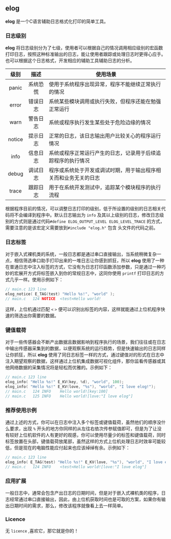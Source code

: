## elog

**elog** 是一个C语言辅助日志格式化打印的简单工具。

### 日志级别

**elog** 将日志级别分为了七级，使用者可以根据自己的情况调用相应级别的宏函数打印日志，按照这种标准输出的日志，能让使用者跟踪或处理日志时更得心应手。也可以根据这个日志格式，开发相应的辅助工具辅助日志的分析。

|  级别  |   描述   | 使用场景                                                     |
| :----: | :------: | ------------------------------------------------------------ |
| panic  | 系统恐慌 | 使用于系统程序出现异常，程序不能继续正常执行的情况           |
| error  | 错误日志 | 系统某些模块调用或执行失败，但程序还能在勉强正常运行         |
|  warn  | 警告日志 | 系统或程序执行发生某些处于危险边缘的情况                     |
| notice | 提示日志 | 正常的日志，该日志输出用户比较关心的程序运行情况             |
|  info  | 信息日志 | 系统或程序正常运行产生的日志，记录用于后续追踪程序的执行情况 |
| debug  | 调试日志 | 程序或系统处于开发或调试时期，用于输出程序相关而和业务无关的日志 |
| trace  | 跟踪日志 | 用于在系统开发测试中，追踪某个模块程序的执行流程             |

根据程序目前的情况，可以调整日志打印的级别，低于所设置的级别的日志相关代码将不会编译到程序中。默认日志输出为 `info` 及其以上级别的日志，修改日志级别的方式则是通过代码`#define ELOG_OUTPUT_LEVEL ELOG_LEVEL_TRACE` 的方式，需要注意的是该宏定义需要放到`#include "elog.h"` 包含 头文件的代码之前。

### 日志标签

对于嵌入式裸机类的系统，一般日志都是通过串口直接输出，当系统稍微复杂一点，相信筛选串口助手打印出来的一堆日志让你感到抓狂，所以 **elog** 使用了一种在普通日志中注入标签的方式，它没有为日志打印函数添加参数，只是通过一种巧妙的宏展开方式将标签嵌入到你的常规日志中，这同你使用 `printf` 打印日志的方式几乎一样。使用示例如下：

```c
// main.c 123 line
elog_notice( E_TAG(test) "Hello %s!", "world" );
// main.c	124	NOTICE	<test>Hello world!
```

这样，上位机通过匹配 `<` `>` 便可以识别出标签的内容，这样就能通过上位机程序快速的筛选出你需要的数据。

### 键值载荷

对于一些传感器会不断产出数据且数据影响到程序执行的场景，我们往往或在日志中输出传感器采集到的数据，以便观察系统的运行趋势，但是快速输出的日志同样让你抓狂，所以 **elog** 使用了同日志标签一样的方式，通过键值对的形式在日志中注入期望观察的数据，这样通过上位机集成数据可视化组件，那你监看传感器或其他网络数据的采集情况将是轻松而优雅的。示例如下：

```c
// main.c 123 line
elog_info( "Hello %s!" E_KV(key, %d), "world", 100);
elog_info( "Hello %s!" E_KV(love, "%s"), "world", "I love elog!");
// main.c	124	INFO	Hello world![key:100]
// main.c	125	INFO	Hello world![love:"I love elog"]
```

### 推荐使用示例

通过上述的方式，你可以在日志中注入多个标签或键值载荷，虽然他们的顺序没什么要求，出现 `%` 开头的地方你同样的从左往右依次传参赋值即可，但是为了让没有较好上位机软件的人有更好的观感，你可以使用尽量少的标签和键值载荷，同时标签放置在头部，键值载荷放尾部，虽然这样的方式上位机处理日志时效率可能较低，但是现在的电脑性能应付起来也应该绰绰有余。示例如下：

```c
// main.c 123 line
elog_info( E_TAG(test) "Hello %s!" E_KV(love, "%s"), "world", "I love elog!");
// main.c	124 INFO	<test>Hello world![love:"I love elog"]
```

### 应用扩展

一般日志中，通常会包含产出日志的日期时间，但是对于嵌入式裸机类的程序，日志经常通过串口直接输出，因此，由上位机获取时间也是可取的方案，如果你有输出日期时间的需求，那么，修改该程序就像看上去一样简单。

### Licence

无 `licence` ,喜欢它，那它就是你的！